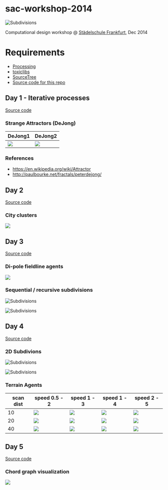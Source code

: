 # sac-workshop-2014

![Subdivisions](day3/Subdiv/20141203-subdiv.png)

Computational design workshop @ [Städelschule Frankfurt](http://www.staedelschule.de/architecture/), Dec 2014

# Requirements

- [Processing](http://processing.org)
- [toxiclibs](http://toxiclibs.org)
- [SourceTree](http://sourcetreeapp.com/)
- [Source code for this repo](https://github.com/learn-postspectacular/sac-workshop-2014)

## Day 1 - Iterative processes

[Source code](day1/)

### Strange Attractors (DeJong)

| DeJong1 | DeJong2 |
| ------- | ------- |
| ![](day1/DeJong1/export.jpg) | ![](day1/DeJong2/export.jpg) |

### References

- https://en.wikipedia.org/wiki/Attractor
- http://paulbourke.net/fractals/peterdejong/

## Day 2

[Source code](day2/)

### City clusters

![](day2/Satellites3/clusters.jpg)

## Day 3

[Source code](day3/)

### Di-pole fieldline agents

![](day3/FieldLineAgents/export.png)

### Sequential / recursive subdivisions

![Subdivisions](day3/Subdiv/20141203-subdiv2.png)

![Subdivisions](day3/Subdiv/20141203-subdiv3.png)

## Day 4

[Source code](day4/)

### 2D Subdivions

![Subdivisions](day4/SubDiv2D/export-1.jpg)

![Subdivisions](day4/SubDiv2D/subdiv-3.jpg)

### Terrain Agents

| scan dist | speed 0.5 - 2 | speed 1 - 3 | speed 1 - 4 | speed 2 - 5 |
| --------- | ------------- | ----------- | ----------- | ----------- |
| 10        | ![](day4/TerrainAgents/s0.5-2-sd10.jpg) | ![](day4/TerrainAgents/s1-3-sd10.jpg) | ![](day4/TerrainAgents/s1-4-sd10.jpg) | ![](day4/TerrainAgents/s2-5-sd10.jpg) |
| 20        | ![](day4/TerrainAgents/s0.5-2-sd20.jpg) | ![](day4/TerrainAgents/s1-3-sd20.jpg) | ![](day4/TerrainAgents/s1-4-sd20.jpg) | ![](day4/TerrainAgents/s2-5-sd20.jpg) |
| 40        | ![](day4/TerrainAgents/s0.5-2-sd40.jpg) | ![](day4/TerrainAgents/s1-3-sd40.jpg) | ![](day4/TerrainAgents/s1-4-sd40.jpg) | ![](day4/TerrainAgents/s2-5-sd40.jpg) |

## Day 5

[Source code](day5/)

### Chord graph visualization

![](day5/FoodGraph/export.jpg)
